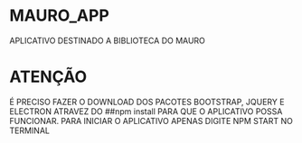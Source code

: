 # MAURO_APP
 APLICATIVO DESTINADO A BIBLIOTECA DO MAURO
 # ATENÇÃO
 É PRECISO FAZER O DOWNLOAD DOS PACOTES BOOTSTRAP, JQUERY E ELECTRON ATRAVEZ DO ##npm install PARA QUE O APLICATIVO POSSA FUNCIONAR. PARA INICIAR O APLICATIVO APENAS DIGITE NPM START NO TERMINAL

